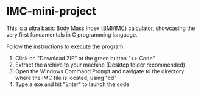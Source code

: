 # IMC-mini-project

This is a ultra basic Body Mass Index (BMI/IMC) calculator, showcasing the very first fundamentals in C programming language.


Follow the instructions to execute the program:

1.  Click on "Download ZIP" at the green button "<> Code"
2.  Extract the archive to your machine (Desktop folder recommended)
3.  Open the Windows Command Prompt and navigate to the directory where the IMC file is located, using "cd"
4.  Type a.exe and hit "Enter" to launch the code    
